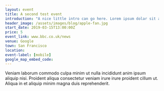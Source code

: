 ```yaml
---
layout: event
title: A second test event
introduction: "A nice little intro can go here. Lorem ipsum dolar sit amet, consectetur adipiscing elit, sed do eiusmod tempor."
header_image: /assets/images/blog/apple-fan.jpg
start_date: 2019-03-15T13:00:00Z
price: 5
event_link: www.bbc.co.uk/news
venue: Google
town: San Francisco
location: 
event-label: [mobile]
google_map_embed_code:
---
```


Veniam laborum commodo culpa minim ut nulla incididunt anim ipsum aliquip nisi. Proident aliqua consectetur veniam irure irure proident cillum ut. Aliqua in et aliquip minim magna duis reprehenderit.